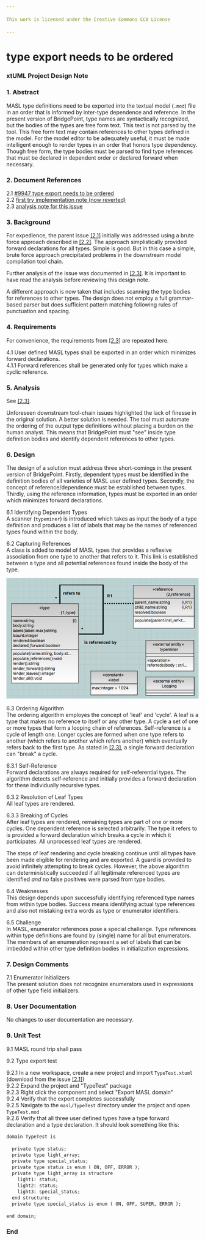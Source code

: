 ```yaml
---

This work is licensed under the Creative Commons CC0 License

---
```


# type export needs to be ordered
### xtUML Project Design Note

### 1. Abstract

MASL type definitions need to be exported into the textual model (`.mod`)
file in an order that is informed by inter-type dependence and reference.
In the present version of BridgePoint, type names are syntactically
recognized, but the bodies of the types are free form text.  This text is
not parsed by the tool.  This free form text may contain references to
other types defined in the model.  For the model editor to be adequately
useful, it must be made intelligent enough to render types in an order
that honors type dependency.  Though free form, the type bodies must be
parsed to find type references that must be declared in dependent order
or declared forward when necessary.

### 2. Document References

<a id="2.1"></a>2.1 [#9947 type export needs to be ordered](https://support.onefact.net/issues/9947)  
<a id="2.2"></a>2.2 [first try implementation note (now reverted)](https://github.com/cortlandstarrett/mc/blob/9947_typeorder/doc/notes/9947_type_decl/9947_type_decl_int.md)  
<a id="2.3"></a>2.3 [analysis note for this issue](https://github.com/cortlandstarrett/mc/blob/9947_typeorder/doc/notes/9947_type_decl/9947_type_decl2_ant.md)  

### 3. Background

For expedience, the parent issue [[2.1]](#2.1) initially was addressed
using a brute force approach described in [[2.2]](#2.2).  The approach
simplistically provided forward declarations for all types.  Simple
is good.  But in this case a simple, brute force approach precipitated
problems in the downstream model compilation tool chain.

Further analysis of the issue was documented in [[2.3]](#2.3).  It is
important to have read the analysis before reviewing this design note.

A different approach is now taken that includes scanning the type bodies
for references to other types.  The design does not employ a full
grammar-based parser but does sufficient pattern matching following
rules of punctuation and spacing.

### 4. Requirements

For convenience, the requirements from [[2.3]](#2.3) are repeated here.

4.1 User defined MASL types shall be exported in an order which minimizes
forward declarations.  
4.1.1 Forward references shall be generated only for types which make a
cyclic reference.  

### 5. Analysis

See [[2.3]](#2.3).

Unforeseen downstream tool-chain issues highlighted the lack of finesse
in the original solution.  A better solution is needed.  The tool must
automate the ordering of the output type definitions without placing a
burden on the human analyst.  This means that BridgePoint must "see" inside
type definition bodies and identify dependent references to other types.

### 6. Design

The design of a solution must address three short-comings in the present
version of BridgePoint.  Firstly, dependent types must be identified in
the definition bodies of all varieties of MASL user defined types.
Secondly, the concept of reference/dependence must be established between
types.  Thirdly, using the reference information, types must be exported
in an order which minimizes forward declarations.

6.1 Identifying Dependent Types  
A scanner (`typeminer`) is introduced which takes as input the body of a
type definition and produces a list of labels that may be the names of
referenced types found within the body.

6.2 Capturing References  
A class is added to model of MASL types that provides a reflexive
association from one type to another that refers to it.  This link is
established between a type and all potential references found inside the
body of the type.

![Inter-Type Referencing](type_referencing.png)  

6.3 Ordering Algorithm  
The ordering algorithm employes the concept of 'leaf' and 'cycle'.
A leaf is a type that makes no reference to itself or any other
type.  A cycle a set of one or more types that form a looping chain of
references.  Self-reference is a cycle of length one.  Longer cycles are
formed when one type refers to another (which refers to another which
refers another) which eventually refers back to the first type.  As
stated in [[2.3]](#2.3), a single forward declaration can "break" a
cycle.

6.3.1 Self-Reference  
Forward declarations are always required for self-referential types.
The algorithm detects self-reference and initially provides a forward
declaration for these individually recursive types.

6.3.2 Resolution of Leaf Types  
All leaf types are rendered.

6.3.3 Breaking of Cycles  
After leaf types are rendered, remaining types are part of one or more
cycles.  One dependent reference is selected arbitrarily.  The type it
refers to is provided a forward declaration which breaks a cycle in which
it participates.  All unprocessed leaf types are rendered.

The steps of leaf rendering and cycle breaking continue until all types
have been made eligible for rendering and are exported.  A guard is
provided to avoid infinitely attempting to break cycles.  However, the
above algorithm can deterministically succeeded if all legitimate
referenced types are identified _and_ no false positives were parsed from
type bodies.

6.4 Weaknesses  
This design depends upon successfully identifying referenced type names
from within type bodies.  Success means identifying actual type
references and also not mistaking extra words as type or enumerator
identifiers.

6.5 Challenge  
In MASL, enumerator references pose a special challenge.  Type references
within type definitions are found by (single) name for all but
enumerators.  The members of an enumeration represent a set of labels
that can be imbedded within other type definition bodies in
initialization expressions.

### 7. Design Comments

7.1 Enumerator Initializers  
The present solution does not recognize enumerators used in expressions
of other type field initializers.

### 8. User Documentation

No changes to user documentation are necessary.

### 9. Unit Test

9.1 MASL round trip shall pass

9.2 Type export test

9.2.1 In a new workspace, create a new project and import `TypeTest.xtuml`
(download from the issue [[2.1]](#2.1))  
9.2.2 Expand the project and "TypeTest" package  
9.2.3 Right click the component and select "Export MASL domain"  
9.2.4 Verify that the export completes successfully  
9.2.5 Navigate to the `masl/TypeTest` directory under the project and open
`TypeTest.mod`  
9.2.6 Verify that all three user defined types have a type forward declaration
and a type declaration.  It should look something like this:  
```
domain TypeTest is

  private type status;
  private type light_array;
  private type special_status;
  private type status is enum ( ON, OFF, ERROR );
  private type light_array is structure
    light1: status;
    light2: status;
    light3: special_status;
  end structure;
  private type special_status is enum ( ON, OFF, SUPER, ERROR );

end domain;
```

### End
